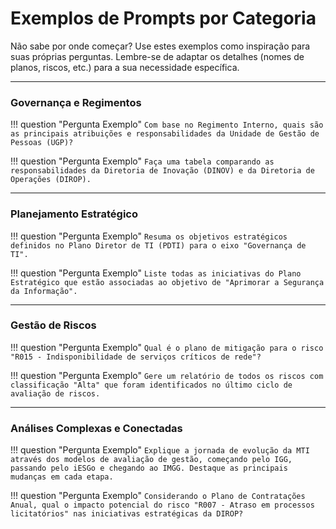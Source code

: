 # Exemplos de Prompts por Categoria

Não sabe por onde começar? Use estes exemplos como inspiração para suas próprias perguntas. Lembre-se de adaptar os detalhes (nomes de planos, riscos, etc.) para a sua necessidade específica.

---

### Governança e Regimentos

!!! question "Pergunta Exemplo"
    ```
    Com base no Regimento Interno, quais são as principais atribuições e responsabilidades da Unidade de Gestão de Pessoas (UGP)?
    ```

!!! question "Pergunta Exemplo"
    ```
    Faça uma tabela comparando as responsabilidades da Diretoria de Inovação (DINOV) e da Diretoria de Operações (DIROP).
    ```

---

### Planejamento Estratégico

!!! question "Pergunta Exemplo"
    ```
    Resuma os objetivos estratégicos definidos no Plano Diretor de TI (PDTI) para o eixo "Governança de TI".
    ```

!!! question "Pergunta Exemplo"
    ```
    Liste todas as iniciativas do Plano Estratégico que estão associadas ao objetivo de "Aprimorar a Segurança da Informação".
    ```

---

### Gestão de Riscos

!!! question "Pergunta Exemplo"
    ```
    Qual é o plano de mitigação para o risco "R015 - Indisponibilidade de serviços críticos de rede"?
    ```

!!! question "Pergunta Exemplo"
    ```
    Gere um relatório de todos os riscos com classificação "Alta" que foram identificados no último ciclo de avaliação de riscos.
    ```

---

### Análises Complexas e Conectadas

!!! question "Pergunta Exemplo"
    ```
    Explique a jornada de evolução da MTI através dos modelos de avaliação de gestão, começando pelo IGG, passando pelo iESGo e chegando ao IMGG. Destaque as principais mudanças em cada etapa.
    ```

!!! question "Pergunta Exemplo"
    ```
    Considerando o Plano de Contratações Anual, qual o impacto potencial do risco "R007 - Atraso em processos licitatórios" nas iniciativas estratégicas da DIROP?
    ```